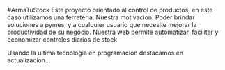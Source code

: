 #ArmaTuStock
Este proyecto orientado al control de productos, en este caso 
utilizamos una ferreteria.
Nuestra motivacion:
Poder brindar soluciones a pymes, y a cualquier usuario que necesite mejorar la productividad de su negocio.
Nuestra web permite automatizar, facilitar y economizar controles diarios de stock

Usando la ultima tecnologia en programacion destacamos en actualizacion...

